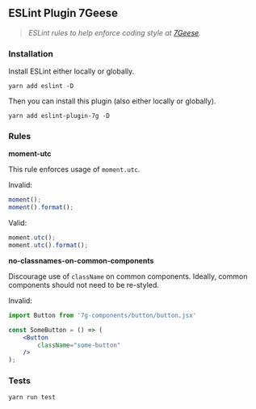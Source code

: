 ## ESLint Plugin 7Geese
> _ESLint rules to help enforce coding style at [7Geese](https://github.com/7Geese)._


### Installation

Install ESLint either locally or globally.

```
yarn add eslint -D
```

Then you can install this plugin (also either locally or globally).

```
yarn add eslint-plugin-7g -D
```

### Rules

**moment-utc**

This rule enforces usage of `moment.utc`.

Invalid:

```js
moment();
moment().format();
```

Valid:

```js
moment.utc();
moment.utc().format();
```

**no-classnames-on-common-components**

Discourage use of `className` on common components. Ideally, common components should not need to be re-styled.

Invalid:

```jsx
import Button from '7g-components/button/button.jsx'

const SomeButton = () => (
    <Button
        className="some-button"
    />
);
```

### Tests

```
yarn run test
```
